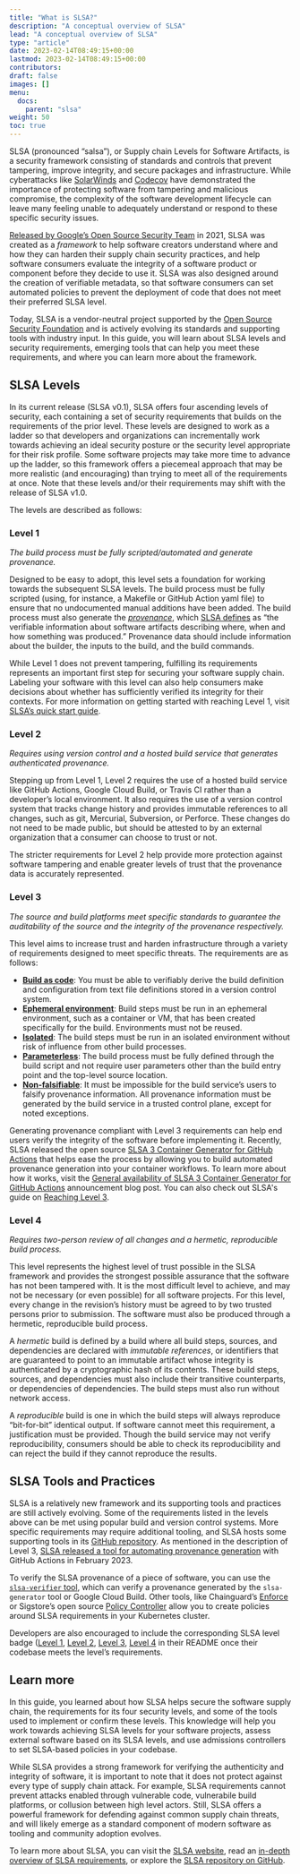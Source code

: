 ```yaml
---
title: "What is SLSA?"
description: "A conceptual overview of SLSA"
lead: "A conceptual overview of SLSA"
type: "article"
date: 2023-02-14T08:49:15+00:00
lastmod: 2023-02-14T08:49:15+00:00
contributors:  
draft: false
images: []
menu:
  docs:
    parent: "slsa"
weight: 50
toc: true
---
```


SLSA (pronounced “salsa”), or Supply chain Levels for Software Artifacts, is a security framework consisting of standards and controls that prevent tampering, improve integrity, and secure packages and infrastructure. While cyberattacks like [SolarWinds](https://www.gao.gov/assets/gao-22-104746.pdf) and [Codecov](https://www.reuters.com/technology/codecov-hackers-breached-hundreds-restricted-customer-sites-sources-2021-04-19/) have demonstrated the importance of protecting software from tampering and malicious compromise, the complexity of the software development lifecycle can leave many feeling unable to adequately understand or respond to these specific security issues. 

[Released by Google’s Open Source Security Team](https://security.googleblog.com/2021/06/introducing-slsa-end-to-end-framework.html) in 2021, SLSA was created as a _framework_ to help software creators understand where and how they can harden their supply chain security practices, and help software consumers evaluate the integrity of a software product or component before they decide to use it. SLSA was also designed around the creation of verifiable metadata, so that software consumers can set automated policies to prevent the deployment of code that does not meet their preferred SLSA level. 

Today, SLSA is a vendor-neutral project supported by the [Open Source Security Foundation](https://openssf.org/) and is actively evolving its standards and supporting tools with industry input. In this guide, you will learn about SLSA levels and security requirements, emerging tools that can help you meet these requirements, and where you can learn more about the framework.  


## SLSA Levels 

In its current release (SLSA v0.1), SLSA offers four ascending levels of security, each containing a set of security requirements that builds on the requirements of the prior level. These levels are designed to work as a ladder so that developers and organizations can incrementally work towards achieving an ideal security posture or the security level appropriate for their risk profile. Some software projects may take more time to advance up the ladder, so this framework offers a piecemeal approach that may be more realistic (and encouraging) than trying to meet all of the requirements at once. Note that these levels and/or their requirements may shift with the release of SLSA v1.0. 

The levels are described as follows:

 
### Level 1
*The build process must be fully scripted/automated and generate provenance.*

Designed to be easy to adopt, this level sets a foundation for working towards the subsequent SLSA levels. The build process must be fully scripted (using, for instance, ​​a Makefile or GitHub Action yaml file) to ensure that no undocumented manual additions have been added. The build process must also generate the [_provenance_](https://edu.chainguard.dev/software-security/glossary/#provenance), which [SLSA defines](https://slsa.dev/provenance/v0.2) as “the verifiable information about software artifacts describing where, when and how something was produced.” Provenance data should include information about the builder, the inputs to the build, and the build commands.

While Level 1 does not prevent tampering, fulfilling its requirements represents an important first step for securing your software supply chain. Labeling your software with this level can also help consumers make decisions about whether has sufficiently verified its integrity for their contexts. For more information on getting started with reaching Level 1, visit [SLSA’s quick start guide](https://slsa.dev/get-started#reaching-slsa-level-1). 

### Level 2
*Requires using version control and a hosted build service that generates authenticated provenance.*

Stepping up from Level 1, Level 2 requires the use of a hosted build service like GitHub Actions, Google Cloud Build, or Travis CI rather than a developer’s local environment. It also requires the use of a version control system that tracks change history and provides immutable references to all changes, such as git, Mercurial, Subversion, or Perforce. These changes do not need to be made public, but should be attested to by an external organization that a consumer can choose to trust or not. 

The stricter requirements for Level 2 help provide more protection against software tampering and enable greater levels of trust that the provenance data is accurately represented. 

### Level 3 
*The source and build platforms meet specific standards to guarantee the auditability of the source and the integrity of the provenance respectively.*

This level aims to increase trust and harden infrastructure through a variety of requirements designed to meet specific threats. The requirements are as follows:

* **[Build as code](https://slsa.dev/spec/v0.1/requirements#build-as-code)**: You must be able to verifiably derive the build definition and configuration from text file definitions stored in a version control system.  
*  **[Ephemeral environment](https://slsa.dev/spec/v0.1/requirements#ephemeral-environment)**:  Build steps must be run in an ephemeral environment, such as a container or VM, that has been created specifically for the build. Environments must not be reused. 
*  **[Isolated](https://slsa.dev/spec/v0.1/requirements#isolated)**: The build steps must be run in an isolated environment without risk of influence from other build processes.  
*  **[Parameterless](https://slsa.dev/spec/v0.1/requirements#parameterless)**: The build process must be fully defined through the build script and not require user parameters other than the build entry point and the top-level source location.
*  **[Non-falsifiable](https://slsa.dev/spec/v0.1/requirements#non-falsifiable)**:  It must be impossible for the build service’s users to falsify provenance information. All provenance information must be generated by the build service in a trusted control plane, except for noted exceptions. 

Generating provenance compliant with Level 3 requirements can help end users verify the integrity of the software before implementing it. Recently, SLSA released the open source [SLSA 3 Container Generator for GitHub Actions](https://github.com/slsa-framework/slsa-github-generator) that helps ease the process by allowing you to build automated provenance generation into your container workflows. To learn more about how it works, visit the [General availability of SLSA 3 Container Generator for GitHub Actions](https://slsa.dev/blog/2023/02/slsa-github-workflows-container-ga) announcement blog post. You can also check out SLSA's guide on [Reaching Level 3](https://slsa.dev/get-started#reaching-slsa-level-3). 

### Level 4 
*Requires two-person review of all changes and a hermetic, reproducible build process.*

This level represents the highest level of trust possible in the SLSA framework and provides the strongest possible assurance that the software has not been tampered with. It is the most difficult level to achieve, and may not be necessary (or even possible) for all software projects. 
For this level, every change in the revision’s history must be agreed to by two trusted persons prior to submission. The software must also be produced through a hermetic, reproducible build process. 

A _hermetic_ build is defined by a build where all build steps, sources, and dependencies are declared with _immutable references_, or identifiers that are guaranteed to point to an immutable artifact whose integrity is authenticated by a cryptographic hash of its contents. These build steps, sources, and dependencies must also include their transitive counterparts, or dependencies of dependencies. The build steps must also run without network access. 

A _reproducible_ build is one in which the build steps will always reproduce “bit-for-bit” identical output. If software cannot meet this requirement, a justification must be provided. Though the build service may not verify reproducibility, consumers should be able to check its reproducibility and can reject the build if they cannot reproduce the results.

## SLSA Tools and Practices

SLSA is a relatively new framework and its supporting tools and practices are still actively evolving. Some of the requirements listed in the levels above can be met using popular build and version control systems. More specific requirements may require additional tooling, and SLSA hosts some supporting tools in its [GitHub repository](https://github.com/slsa-framework). As mentioned in the description of Level 3, [SLSA released a tool for automating provenance generation](https://slsa.dev/blog/2023/02/slsa-github-workflows-container-ga) with GitHub Actions in February 2023.  

To verify the SLSA provenance of a piece of software, you can use the [`slsa-verifier` tool](https://github.com/slsa-framework/slsa-verifier), which can verify a provenance generated by the `slsa-generator` tool or Google Cloud Build. Other tools, like Chainguard’s [Enforce](https://www.chainguard.dev/chainguard-enforce) or Sigstore’s open source [Policy Controller](https://docs.sigstore.dev/policy-controller/overview/) allow you to create policies around SLSA requirements in your Kubernetes cluster. 

Developers are also encouraged to include the corresponding SLSA level badge ([Level 1](https://slsa.dev/images/gh-badge-level1.svg), [Level 2](https://slsa.dev/images/gh-badge-level2.svg), [Level 3](https://slsa.dev/images/gh-badge-level3.svg), [Level 4](https://slsa.dev/images/gh-badge-level4.svg) in their README once their codebase meets the level’s requirements.  

## Learn more 

In this guide, you learned about how SLSA helps secure the software supply chain, the requirements for its four security levels, and some of the tools used to implement or confirm these levels. This knowledge will help you work towards achieving SLSA levels for your software projects, assess external software based on its SLSA levels, and use admissions controllers to set SLSA-based policies in your codebase. 

While SLSA provides a strong framework for verifying the authenticity and integrity of software, it is important to note that it does not protect against every type of supply chain attack. For example, SLSA requirements cannot prevent attacks enabled through vulnerable code, vulnerabile build platforms, or collusion between high level actors. Still, SLSA offers a powerful framework for defending against common supply chain threats, and will likely emerge as a standard component of modern software as tooling and community adoption evolves. 

To learn more about SLSA, you can visit the [SLSA website](https://slsa.dev/), read an [in-depth overview of SLSA requirements](https://slsa.dev/spec/v0.1/requirements), or explore the [SLSA repository on GitHub](https://github.com/slsa-framework).  
